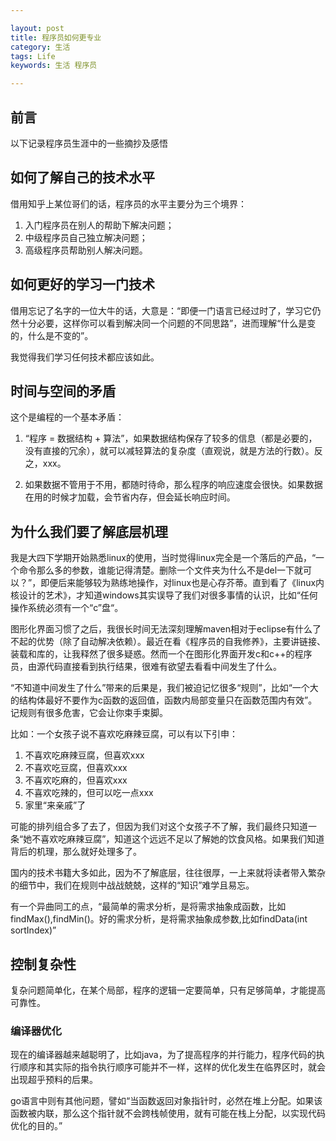 ```yaml
---

layout: post
title: 程序员如何更专业
category: 生活
tags: Life
keywords: 生活 程序员

---
```


## 前言 ##

以下记录程序员生涯中的一些摘抄及感悟

## 如何了解自己的技术水平 ##

借用知乎上某位哥们的话，程序员的水平主要分为三个境界：

1. 入门程序员在别人的帮助下解决问题；
2. 中级程序员自己独立解决问题；
3. 高级程序员帮助别人解决问题。

## 如何更好的学习一门技术

借用忘记了名字的一位大牛的话，大意是：“即便一门语言已经过时了，学习它仍然十分必要，这样你可以看到解决同一个问题的不同思路”，进而理解“什么是变的，什么是不变的”。

我觉得我们学习任何技术都应该如此。

## 时间与空间的矛盾

这个是编程的一个基本矛盾：

1. “程序 = 数据结构 + 算法”，如果数据结构保存了较多的信息（都是必要的，没有直接的冗余），就可以减轻算法的复杂度（直观说，就是方法的行数）。反之，xxx。

2. 如果数据不管用于不用，都随时待命，那么程序的响应速度会很快。如果数据在用的时候才加载，会节省内存，但会延长响应时间。

## 为什么我们要了解底层机理

我是大四下学期开始熟悉linux的使用，当时觉得linux完全是一个落后的产品，“一个命令那么多的参数，谁能记得清楚。删除一个文件夹为什么不是del一下就可以？”，即便后来能够较为熟练地操作，对linux也是心存芥蒂。直到看了《linux内核设计的艺术》，才知道windows其实误导了我们对很多事情的认识，比如“任何操作系统必须有一个“c”盘“。

图形化界面习惯了之后，我很长时间无法深刻理解maven相对于eclipse有什么了不起的优势（除了自动解决依赖）。最近在看《程序员的自我修养》，主要讲链接、装载和库的，让我释然了很多疑惑。然而一个在图形化界面开发c和c++的程序员，由源代码直接看到执行结果，很难有欲望去看看中间发生了什么。

“不知道中间发生了什么”带来的后果是，我们被迫记忆很多“规则”，比如“一个大的结构体最好不要作为c函数的返回值，函数内局部变量只在函数范围内有效”。记规则有很多危害，它会让你束手束脚。

比如：一个女孩子说不喜欢吃麻辣豆腐，可以有以下引申：

1.	不喜欢吃麻辣豆腐，但喜欢xxx
2.	不喜欢吃豆腐，但喜欢xxx
3.	不喜欢吃麻的，但喜欢xxx
4.	不喜欢吃辣的，但可以吃一点xxx
5.	家里“来亲戚”了

可能的排列组合多了去了，但因为我们对这个女孩子不了解，我们最终只知道一条“她不喜欢吃麻辣豆腐”，知道这个远远不足以了解她的饮食风格。如果我们知道背后的机理，那么就好处理多了。

国内的技术书籍大多如此，因为不了解底层，往往很厚，一上来就将读者带入繁杂的细节中，我们在规则中战战兢兢，这样的“知识”难学且易忘。

有一个异曲同工的点，“最简单的需求分析，是将需求抽象成函数，比如findMax(),findMin()。好的需求分析，是将需求抽象成参数,比如findData(int sortIndex)”

## 控制复杂性

复杂问题简单化，在某个局部，程序的逻辑一定要简单，只有足够简单，才能提高可靠性。

### 编译器优化

现在的编译器越来越聪明了，比如java，为了提高程序的并行能力，程序代码的执行顺序和其实际的指令执行顺序可能并不一样，这样的优化发生在临界区时，就会出现超乎预料的后果。

go语言中则有其他问题，譬如“当函数返回对象指针时，必然在堆上分配。如果该函数被内联，那么这个指针就不会跨栈帧使用，就有可能在栈上分配，以实现代码优化的目的。”
